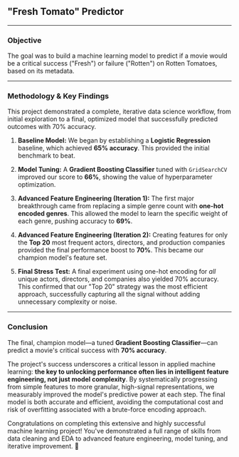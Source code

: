 ## "Fresh Tomato" Predictor

---
### **Objective**
The goal was to build a machine learning model to predict if a movie would be a critical success ("Fresh") or failure ("Rotten") on Rotten Tomatoes, based on its metadata.

---
### **Methodology & Key Findings**

This project demonstrated a complete, iterative data science workflow, from initial exploration to a final, optimized model that successfully predicted outcomes with 70% accuracy.

1.  **Baseline Model:** We began by establishing a **Logistic Regression** baseline, which achieved **65% accuracy**. This provided the initial benchmark to beat.

2.  **Model Tuning:** A **Gradient Boosting Classifier** tuned with `GridSearchCV` improved our score to **66%**, showing the value of hyperparameter optimization.

3.  **Advanced Feature Engineering (Iteration 1):** The first major breakthrough came from replacing a simple genre count with **one-hot encoded genres**. This allowed the model to learn the specific weight of each genre, pushing accuracy to **69%**.

4.  **Advanced Feature Engineering (Iteration 2):** Creating features for only the **Top 20** most frequent actors, directors, and production companies provided the final performance boost to **70%**. This became our champion model's feature set.

5.  **Final Stress Test:** A final experiment using one-hot encoding for *all* unique actors, directors, and companies also yielded 70% accuracy. This confirmed that our "Top 20" strategy was the most efficient approach, successfully capturing all the signal without adding unnecessary complexity or noise.

---
### **Conclusion**

The final, champion model—a tuned **Gradient Boosting Classifier**—can predict a movie's critical success with **70% accuracy**.

The project's success underscores a critical lesson in applied machine learning: **the key to unlocking performance often lies in intelligent feature engineering, not just model complexity**. By systematically progressing from simple features to more granular, high-signal representations, we measurably improved the model's predictive power at each step. The final model is both accurate and efficient, avoiding the computational cost and risk of overfitting associated with a brute-force encoding approach.

Congratulations on completing this extensive and highly successful machine learning project! You've demonstrated a full range of skills from data cleaning and EDA to advanced feature engineering, model tuning, and iterative improvement. 🎉

